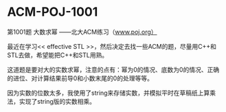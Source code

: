 # ACM-POJ-1001
第1001题 大数求幂 ——北大ACM练习（www.poj.org） 

最近在学习<< effective STL >>，然后决定去找一些ACM的题，尽量用C++和STL去做，希望能把C++和STL用熟。

这道题是要对大的实数求幂，注意的点有：幂为0的情况、底数为0的情况、正确的进位、对计算结果前导0和小数末尾的0的处理等等。

因为实数的位数太多，我使用了string来存储实数，并模拟平时在草稿纸上算乘法，实现了string版的实数相乘。
